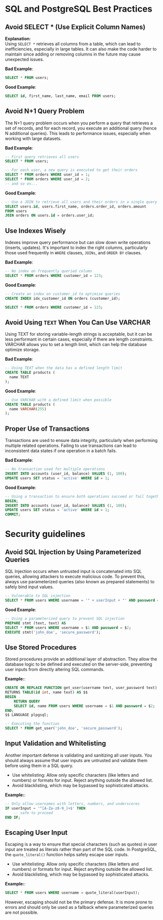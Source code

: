 # SQL and PostgreSQL Best Practices

## Avoid SELECT * (Use Explicit Column Names)

**Explanation**:  
Using `SELECT *` retrieves all columns from a table, which can lead to inefficiencies, especially in large tables. It can also make the code harder to maintain since adding or removing columns in the future may cause unexpected issues.

**Bad Example**:
```sql
SELECT * FROM users;
```

**Good Example**:
```sql
SELECT id, first_name, last_name, email FROM users;
```

## Avoid N+1 Query Problem

The N+1 query problem occurs when you perform a query that retrieves a set of records, and for each record, you execute an additional query (hence N additional queries). This leads to performance issues, especially when working with large datasets.

**Bad Example**:
```sql
-- First query retrieves all users
SELECT * FROM users;

-- For each user, a new query is executed to get their orders
SELECT * FROM orders WHERE user_id = 1;
SELECT * FROM orders WHERE user_id = 2;
-- and so on...
```

**Good Example**:
```sql
-- Use a JOIN to retrieve all users and their orders in a single query
SELECT users.id, users.first_name, orders.order_id, orders.amount
FROM users
JOIN orders ON users.id = orders.user_id;
```

## Use Indexes Wisely

Indexes improve query performance but can slow down write operations (inserts, updates). It's important to index the right columns, particularly those used frequently in `WHERE` clauses, `JOINs`, and `ORDER BY` clauses.


**Bad Example**:
```sql
-- No index on frequently queried column
SELECT * FROM orders WHERE customer_id = 123;
```

**Good Example**:
```sql
-- Create an index on customer_id to optimize queries
CREATE INDEX idx_customer_id ON orders (customer_id);

SELECT * FROM orders WHERE customer_id = 123;
```

## Avoid Using `TEXT` When You Can Use VARCHAR

Using TEXT for storing variable-length strings is acceptable, but it can be less performant in certain cases, especially if there are length constraints. VARCHAR allows you to set a length limit, which can help the database optimize storage.

**Bad Example**:
```sql
-- Using TEXT when the data has a defined length limit
CREATE TABLE products (
  name TEXT
);
```

**Good Example**:
```sql
-- Use VARCHAR with a defined limit when possible
CREATE TABLE products (
  name VARCHAR(255)
);
```

## Proper Use of Transactions

Transactions are used to ensure data integrity, particularly when performing multiple related operations. Failing to use transactions can lead to inconsistent data states if one operation in a batch fails.

**Bad Example**:
```sql
-- No transaction used for multiple operations
INSERT INTO accounts (user_id, balance) VALUES (1, 100);
UPDATE users SET status = 'active' WHERE id = 1;
```

**Good Example**:
```sql
-- Using a transaction to ensure both operations succeed or fail together
BEGIN;
INSERT INTO accounts (user_id, balance) VALUES (1, 100);
UPDATE users SET status = 'active' WHERE id = 1;
COMMIT;
```

# Security guidelines

## Avoid SQL Injection by Using Parameterized Queries

SQL Injection occurs when untrusted input is concatenated into SQL queries, allowing attackers to execute malicious code. To prevent this, always use parameterized queries (also known as prepared statements) to safely bind input values.

```sql
-- Vulnerable to SQL injection
SELECT * FROM users WHERE username = '" + userInput + "' AND password = '" + passwordInput + "';
```

**Good Example**:
```sql
-- Using a parameterized query to prevent SQL injection
PREPARE stmt (text, text) AS
SELECT * FROM users WHERE username = $1 AND password = $2;
EXECUTE stmt('john_doe', 'secure_password');
```

## Use Stored Procedures

Stored procedures provide an additional layer of abstraction. They allow the database logic to be defined and executed on the server-side, preventing user inputs from directly altering SQL commands.

**Example:**:

```sql
CREATE OR REPLACE FUNCTION get_user(username text, user_password text)
RETURNS TABLE(id int, name text) AS $$
BEGIN
    RETURN QUERY
    SELECT id, name FROM users WHERE username = $1 AND password = $2;
END;
$$ LANGUAGE plpgsql;

-- Executing the function
SELECT * FROM get_user('john_doe', 'secure_password');
```

## Input Validation and Whitelisting

Another important defense is validating and sanitizing all user inputs. You should always assume that user inputs are untrusted and validate them before using them in a SQL query.

* Use whitelisting: Allow only specific characters (like letters and numbers) or formats for input. Reject anything outside the allowed list.
* Avoid blacklisting, which may be bypassed by sophisticated attacks.

**Example:**:

```sql
-- Only allow usernames with letters, numbers, and underscores
IF userInput ~ '^[A-Za-z0-9_]+$' THEN
    -- safe to proceed
END IF;
```

## Escaping User Input
Escaping is a way to ensure that special characters (such as quotes) in user input are treated as literals rather than part of the SQL code. In PostgreSQL, the `quote_literal()` function helps safely escape user inputs.

* Use whitelisting: Allow only specific characters (like letters and numbers) or formats for input. Reject anything outside the allowed list.
* Avoid blacklisting, which may be bypassed by sophisticated attacks.

**Example:**:

```sql
SELECT * FROM users WHERE username = quote_literal(userInput);
```

However, escaping should not be the primary defense. It is more prone to errors and should only be used as a fallback where parameterized queries are not possible.
